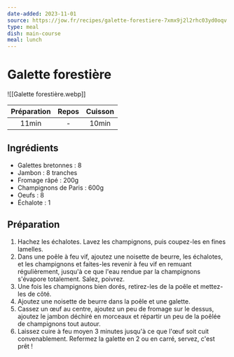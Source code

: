 ```yaml
---
date-added: 2023-11-01
source: https://jow.fr/recipes/galette-forestiere-7xmx9j2l2rhc03yd0oqv
type: meal
dish: main-course
meal: lunch
---
```


# Galette forestière

![[Galette forestière.webp]]

| Préparation | Repos | Cuisson |
|:-----------:|:-----:|:-------:|
|    11min    |   -   |  10min  |

## Ingrédients

- Galettes bretonnes : 8
- Jambon : 8 tranches
- Fromage râpé : 200g
- Champignons de Paris : 600g
- Oeufs : 8
- Échalote : 1

## Préparation

1. Hachez les échalotes. Lavez les champignons, puis coupez-les en fines lamelles.
2. Dans une poêle à feu vif, ajoutez une noisette de beurre, les échalotes, et les champignons et faites-les revenir à feu vif en remuant régulièrement, jusqu'à ce que l'eau rendue par la champignons s'évapore totalement. Salez, poivrez.
3. Une fois les champignons bien dorés, retirez-les de la poêle et mettez-les de côté.
4. Ajoutez une noisette de beurre dans la poêle et une galette.
5. Cassez un œuf au centre, ajoutez un peu de fromage sur le dessus, ajoutez le jambon déchiré en morceaux et répartir un peu de la poêlée de champignons tout autour.
6. Laissez cuire à feu moyen 3 minutes jusqu'à ce que l'œuf soit cuit convenablement. Refermez la galette en 2 ou en carré, servez, c'est prêt !

